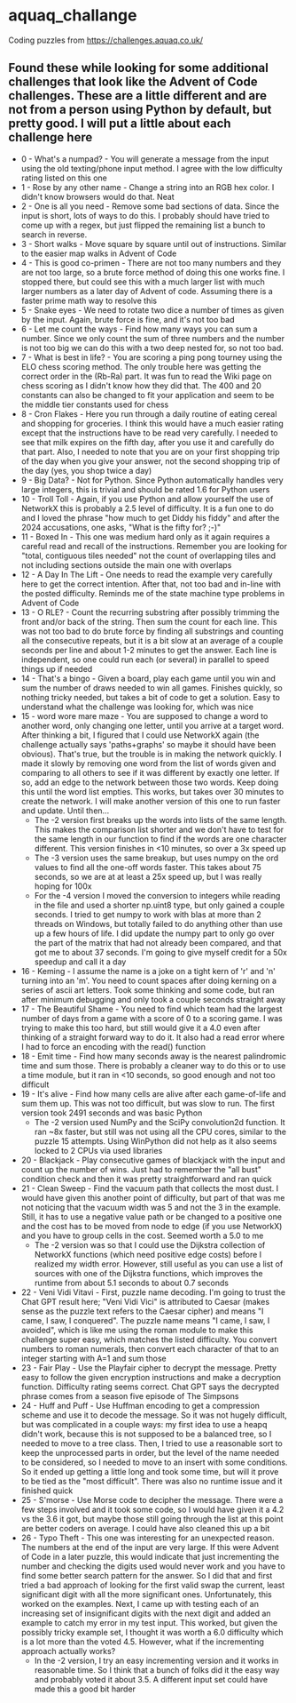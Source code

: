 # aquaq_challange
Coding puzzles from https://challenges.aquaq.co.uk/

## Found these while looking for some additional challenges that look like the Advent of Code challenges. These are a little different and are not from a person using Python by default, but pretty good. I will put a little about each challenge here

* 0 - What's a numpad? - You will generate a message from the input using the old texting/phone input method. I agree with the low difficulty rating listed on this one
* 1 - Rose by any other name - Change a string into an RGB hex color. I didn't know browsers would do that. Neat
* 2 - One is all you need - Remove some bad sections of data. Since the input is short, lots of ways to do this. I probably should have tried to come up with a regex, but just flipped the remaining list a bunch to search in reverse.
* 3 - Short walks - Move square by square until out of instructions. Similar to the easier map walks in Advent of Code
* 4 - This is good co-primen - There are not too many numbers and they are not too large, so a brute force method of doing this one works fine. I stopped there, but could see this with a much larger list with much larger numbers as a later day of Advent of code. Assuming there is a faster prime math way to resolve this
* 5 - Snake eyes - We need to rotate two dice a number of times as given by the input. Again, brute force is fine, and it's not too bad
* 6 - Let me count the ways - Find how many ways you can sum a number. Since we only count the sum of three numbers and the number is not too big we can do this with a two deep nested for, so not too bad.
* 7 - What is best in life? - You are scoring a ping pong tourney using the ELO chess scoring method. The only trouble here was getting the correct order in the (Rb-Ra) part. It was fun to read the Wiki page on chess scoring as I didn't know how they did that. The 400 and 20 constants can also be changed to fit your application and seem to be the middle tier constants used for chess
* 8 - Cron Flakes - Here you run through a daily routine of eating cereal and shopping for groceries. I think this would have a much easier rating except that the instructions have to be read very carefully. I needed to see that milk expires on the fifth day, after you use it and carefully do that part. Also, I needed to note that you are on your first shopping trip of the day when you give your answer, not the second shopping trip of the day (yes, you shop twice a day)
* 9 - Big Data? - Not for Python. Since Python automatically handles very large integers, this is trivial and should be rated 1.6 for Python users
* 10 - Troll Toll - Again, if you use Python and allow yourself the use of NetworkX this is probably a 2.5 level of difficulty. It is a fun one to do and I loved the phrase "how much to get Diddy his fiddy" and after the 2024 accusations, one asks, "What is the fifty for? ;-)"
* 11 - Boxed In - This one was medium hard only as it again requires a careful read and recall of the instructions. Remember you are looking for "total, contiguous tiles needed" not the count of overlapping tiles and not including sections outside the main one with overlaps
* 12 - A Day In The Lift - One needs to read the example very carefully here to get the correct intention. After that, not too bad and in-line with the posted difficulty. Reminds me of the state machine type problems in Advent of Code
* 13 - O RLE? - Count the recurring substring after possibly trimming the front and/or back of the string. Then sum the count for each line. This was not too bad to do brute force by finding all substrings and counting all the consecutive repeats, but it is a bit slow at an average of a couple seconds per line and about 1-2 minutes to get the answer. Each line is independent, so one could run each (or several) in parallel to speed things up if needed
* 14 - That's a bingo - Given a board, play each game until you win and sum the number of draws needed to win all games. Finishes quickly, so nothing tricky needed, but takes a bit of code to get a solution. Easy to understand what the challenge was looking for, which was nice
* 15 - word wore mare maze - You are supposed to change a word to another word, only changing one letter, until you arrive at a target word. After thinking a bit, I figured that I could use NetworkX again (the challenge actually says 'paths+graphs' so maybe it should have been obvious). That's true, but the trouble is in making the network quickly. I made it slowly by removing one word from the list of words given and comparing to all others to see if it was different by exactly one letter. If so, add an edge to the network between those two words. Keep doing this until the word list empties. This works, but takes over 30 minutes to create the network. I will make another version of this one to run faster and update. Until then...
  - The -2 version first breaks up the words into lists of the same length. This makes the comparison list shorter and we don't have to test for the same length in our function to find if the words are one character different. This version finishes in <10 minutes, so over a 3x speed up
  - The -3 version uses the same breakup, but uses numpy on the ord values to find all the one-off words faster. This takes about 75 seconds, so we are at at least a 25x speed up, but I was really hoping for 100x
  - For the -4 version I moved the conversion to integers while reading in the file and used a shorter np.uint8 type, but only gained a couple seconds. I tried to get numpy to work with blas at more than 2 threads on Windows, but totally failed to do anything other than use up a few hours of life. I did update the numpy part to only go over the part of the matrix that had not already been compared, and that got me to about 37 seconds. I'm going to give myself credit for a 50x speedup and call it a day
* 16 - Keming - I assume the name is a joke on a tight kern of 'r' and 'n' turning into an 'm'. You need to count spaces after doing kerning on a series of ascii art letters. Took some thinking and some code, but ran after minimum debugging and only took a couple seconds straight away
* 17 - The Beautiful Shame - You need to find which team had the largest number of days from a game with a score of 0 to a scoring game. I was trying to make this too hard, but still would give it a 4.0 even after thinking of a straight forward way to do it. It also had a read error where I had to force an encoding with the read() function
* 18 - Emit time - Find how many seconds away is the nearest palindromic time and sum those. There is probably a cleaner way to do this or to use a time module, but it ran in <10 seconds, so good enough and not too difficult
* 19 - It's alive - Find how many cells are alive after each game-of-life and sum them up. This was not too difficult, but was slow to run. The first version took 2491 seconds and was basic Python
  - The -2 version used NumPy and the SciPy convolution2d function. It ran ~8x faster, but still was not using all the CPU cores, similar to the puzzle 15 attempts. Using WinPython did not help as it also seems locked to 2 CPUs via used libraries
* 20 - Blackjack - Play consecutive games of blackjack with the input and count up the number of wins. Just had to remember the "all bust" condition check and then it was pretty straightforward and ran quick
* 21 - Clean Sweep - Find the vacuum path that collects the most dust. I would have given this another point of difficulty, but part of that was me not noticing that the vacuum width was 5 and not the 3 in the example. Still, it has to use a negative value path or be changed to a positive one and the cost has to be moved from node to edge (if you use NetworkX) and you have to group cells in the cost. Seemed worth a 5.0 to me
  - The -2 version was so that I could use the Dijkstra collection of NetworkX functions (which need positive edge costs) before I realized my width error. However, still useful as you can use a list of sources with one of the Dijkstra functions, which improves the runtime from about 5.1 seconds to about 0.7 seconds
* 22 - Veni Vidi Vitavi - First, puzzle name decoding. I'm going to trust the Chat GPT result here; "Veni Vidi Vici" is attributed to Caesar (makes sense as the puzzle text refers to the Caesar cipher) and means "I came, I saw, I conquered". The puzzle name means "I came, I saw, I avoided", which is like me using the roman module to make this challenge super easy, which matches the listed difficulty. You convert numbers to roman numerals, then convert each character of that to an integer starting with A=1 and sum those
* 23 - Fair Play - Use the Playfair cipher to decrypt the message. Pretty easy to follow the given encryption instructions and make a decryption function. Difficulty rating seems correct. Chat GPT says the decrypted phrase comes from a season five episode of The Simpsons
* 24 - Huff and Puff - Use Huffman encoding to get a compression scheme and use it to decode the message. So it was not hugely difficult, but was complicated in a couple ways: my first idea to use a heapq didn't work, because this is not supposed to be a balanced tree, so I needed to move to a tree class. Then, I tried to use a reasonable sort to keep the unprocessed parts in order, but the level of the name needed to be considered, so I needed to move to an insert with some conditions. So it ended up getting a little long and took some time, but will it prove to be tied as the "most difficult". There was also no runtime issue and it finished quick
* 25 - S'morse - Use Morse code to decipher the message. There were a few steps involved and it took some code, so I would have given it a 4.2 vs the 3.6 it got, but maybe those still going through the list at this point are better coders on average. I could have also cleaned this up a bit
* 26 - Typo Theft - This one was interesting for an unexpected reason. The numbers at the end of the input are very large. If this were Advent of Code in a later puzzle, this would indicate that just incrementing the number and checking the digits used would never work and you have to find some better search pattern for the answer. So I did that and first tried a bad approach of looking for the first valid swap the current, least significant digit with all the more significant ones. Unfortunately, this worked on the examples. Next, I came up with testing each of an increasing set of insignificant digits with the next digit and added an example to catch my error in my test input. This worked, but given the possibly tricky example set, I thought it was worth a 6.0 difficulty which is a lot more than the voted 4.5. However, what if the incrementing approach actually works?
  - In the -2 version, I try an easy incrementing version and it works in reasonable time. So I think that a bunch of folks did it the easy way and probably voted it about 3.5. A different input set could have made this a good bit harder